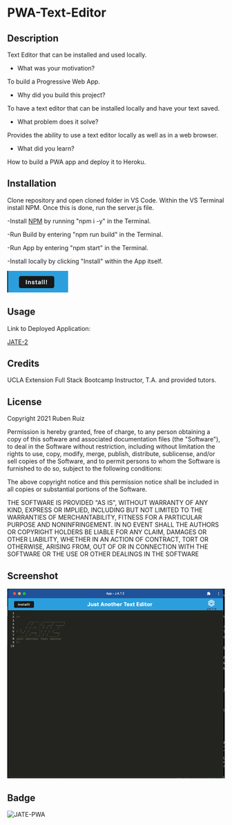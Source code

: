 # PWA-Text-Editor

## Description

Text Editor that can be installed and used locally.

- What was your motivation?

To build a Progressive Web App.

- Why did you build this project? 

To have a text editor that can be installed locally and have your text saved.

- What problem does it solve?

Provides the ability to use a text editor locally as well as in a web browser.

- What did you learn?

How to build a PWA app and deploy it to Heroku.

## Installation

Clone repository and open cloned folder in VS Code. Within the VS Terminal install NPM. Once this is done, run the server.js file. 

-Install [NPM](https://docs.npmjs.com/cli/v6/commands/npm-install) by running "npm i -y" in the Terminal.

-Run Build by entering "npm run build" in the Terminal.

-Run App by entering "npm start" in the Terminal.

-Install locally by clicking "Install" within the App itself. 

![Install Button](/misc/installbutton.png)

## Usage

Link to Deployed Application:

[JATE-2](https://jate-2-6e73c30aff06.herokuapp.com/)

## Credits

UCLA Extension Full Stack Bootcamp Instructor, T.A. and provided tutors.

## License

Copyright 2021 Ruben Ruiz 

Permission is hereby granted, free of charge, to any person obtaining a copy of this software and associated documentation files (the "Software"), to deal in the Software without restriction, including without limitation the rights to use, copy, modify, merge, publish, distribute, sublicense, and/or sell copies of the Software, and to permit persons to whom the Software is furnished to do so, subject to the following conditions:  

The above copyright notice and this permission notice shall be included in all copies or substantial portions of the Software. 

THE SOFTWARE IS PROVIDED "AS IS", WITHOUT WARRANTY OF ANY KIND, EXPRESS OR IMPLIED, INCLUDING BUT NOT LIMITED TO THE WARRANTIES OF MERCHANTABILITY, FITNESS FOR A PARTICULAR PURPOSE AND NONINFRINGEMENT. IN NO EVENT SHALL THE AUTHORS OR COPYRIGHT HOLDERS BE LIABLE FOR ANY CLAIM, DAMAGES OR OTHER LIABILITY, WHETHER IN AN ACTION OF CONTRACT, TORT OR OTHERWISE, ARISING FROM, OUT OF OR IN CONNECTION WITH THE SOFTWARE OR THE USE OR OTHER DEALINGS IN THE SOFTWARE

## Screenshot

![Screenshot](/misc/screenshot.png)


## Badge

![JATE-PWA](https://img.shields.io/badge/JATE-pwa-purple)
